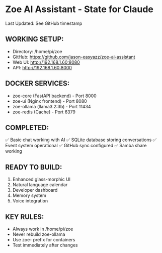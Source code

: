 # Zoe AI Assistant - State for Claude
Last Updated: See GitHub timestamp

## WORKING SETUP:
- Directory: /home/pi/zoe
- GitHub: https://github.com/jason-easyazz/zoe-ai-assistant
- Web UI: http://192.168.1.60:8080
- API: http://192.168.1.60:8000

## DOCKER SERVICES:
- zoe-core (FastAPI backend) - Port 8000
- zoe-ui (Nginx frontend) - Port 8080
- zoe-ollama (llama3.2:3b) - Port 11434
- zoe-redis (Cache) - Port 6379

## COMPLETED:
✅ Basic chat working with AI
✅ SQLite database storing conversations
✅ Event system operational
✅ GitHub sync configured
✅ Samba share working

## READY TO BUILD:
1. Enhanced glass-morphic UI
2. Natural language calendar
3. Developer dashboard
4. Memory system
5. Voice integration

## KEY RULES:
- Always work in /home/pi/zoe
- Never rebuild zoe-ollama
- Use zoe- prefix for containers
- Test immediately after changes

